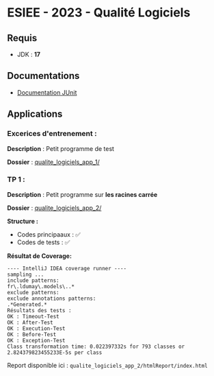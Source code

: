 # ESIEE - 2023 - Qualité Logiciels

## Requis

- JDK : **17**

## Documentations

- [Documentation JUnit](Doc_JUnit.md)

## Applications

### Excerices d'entrenement :

**Description** : Petit programme de test

**Dossier** : [qualite_logiciels_app_1/](/qualite_logiciels_app_1/)

### TP 1 : 

**Description** : Petit programme sur **les racines carrée**

**Dossier** : [qualite_logiciels_app_2/](/qualite_logiciels_app_2/)

**Structure :**

- Codes principaaux : ✅
- Codes de tests : ✅

**Résultat de Coverage:**

```
---- IntelliJ IDEA coverage runner ---- 
sampling ...
include patterns:
fr\.ldumay\.models\..*
exclude patterns:
exclude annotations patterns:
.*Generated.*
Résultats des tests :
OK : Timeout-Test
OK : After-Test
OK : Execution-Test
OK : Before-Test
OK : Exception-Test
Class transformation time: 0.022397332s for 793 classes or 2.824379823455233E-5s per class
```

Report disponible ici : `qualite_logiciels_app_2/htmlReport/index.html`